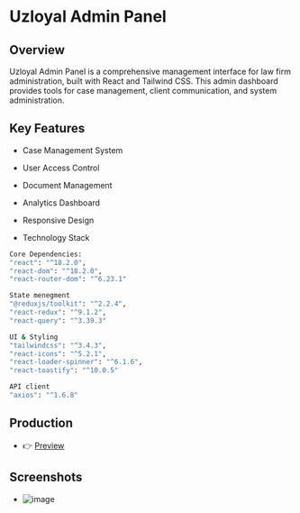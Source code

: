# Uzloyal Admin Panel

## Overview
Uzloyal Admin Panel is a comprehensive management interface for law firm administration, built with React and Tailwind CSS. This admin dashboard provides tools for case management, client communication, and system administration.

## Key Features
- Case Management System

- User Access Control

- Document Management

- Analytics Dashboard

- Responsive Design

- Technology Stack


````bash
Core Dependencies:
"react": "^18.2.0",
"react-dom": "^18.2.0",
"react-router-dom": "^6.23.1"

State menegment
"@reduxjs/toolkit": "^2.2.4",
"react-redux": "^9.1.2",
"react-query": "^3.39.3"

UI & Styling
"tailwindcss": "^3.4.3",
"react-icons": "^5.2.1",
"react-loader-spinner": "^6.1.6",
"react-toastify": "^10.0.5"

API client
"axios": "^1.6.8"

````
## Production 
- 👉 [Preview](https://uzloyal-adminpanel.vercel.app/)

## Screenshots
- ![image](https://github.com/user-attachments/assets/a5bf3c94-5044-4bcc-9ef2-ecf7ff780f77)
